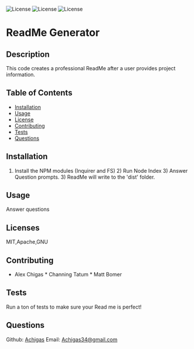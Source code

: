 

![License](https://img.shields.io/static/v1?label=<License>&message=<MIT>&color=<BLUE>) ![License](https://img.shields.io/static/v1?label=<License>&message=<Apache>&color=<BLUE>) ![License](https://img.shields.io/static/v1?label=<License>&message=<GNU>&color=<BLUE>)

# ReadMe Generator


## Description
This code creates a professional ReadMe after a user provides project information. 

## Table of Contents

* [Installation](#installation)
* [Usage](#usage)
* [License](#license)
* [Contributing](#contributing)
* [Tests](#tests)
* [Questions](#questions)


## Installation
1) Install the NPM modules (Inquirer and FS) 2) Run Node Index 3) Answer Question prompts. 3) ReadMe will write to the 'dist' folder.

## Usage
Answer questions

## Licenses
MIT,Apache,GNU

## Contributing
* Alex Chigas  *  Channing Tatum  *  Matt Bomer

## Tests
Run a ton of tests to make sure your Read me is perfect!

## Questions
Github: [Achigas](https://www.github.com/Achigas)
Email: Achigas34@gmail.com
